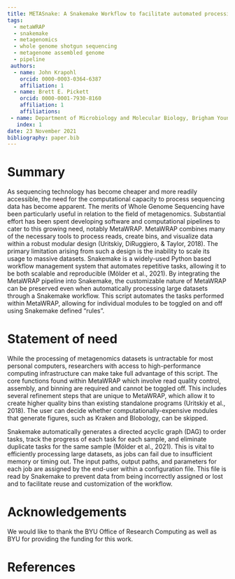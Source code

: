 ```yaml
---
title: METASnake: A Snakemake Workflow to facilitate automated processing of metagenomic data through the metaWRAP pipeline
tags:
  - metaWRAP
  - snakemake
  - metagenomics
  - whole genome shotgun sequencing
  - metagenome assembled genome
  - pipeline
 authors:
  - name: John Krapohl
    orcid: 0000-0003-0364-6387
    affiliation: 1
  - name: Brett E. Pickett
    orcid: 0000-0001-7930-8160
    affiliation: 1
    affiliations:
 - name: Department of Microbiology and Molecular Biology, Brigham Young University; Provo, UT, USA
   index: 1
date: 23 November 2021
bibliography: paper.bib
---
```


# Summary

As sequencing technology has become cheaper and more readily accessible, the need for the computational capacity to process sequencing data has become apparent. The merits of
Whole Genome Sequencing have been particularly useful in relation to the field of metagenomics. Substantial effort has been spent developing software and computational pipelines 
to cater to this growing need, notably MetaWRAP. MetaWRAP combines many of the necessary tools to process reads, create bins, and visualize data within a robust modular design 
(Uritskiy, DiRuggiero, & Taylor, 2018). The primary limitation arising from such a design is the inability to scale its usage to massive datasets. Snakemake is a widely-used 
Python based workflow management system that automates repetitive tasks, allowing it to be both scalable and reproducible (Mölder et al., 2021). By integrating the MetaWRAP 
pipeline into Snakemake, the customizable nature of MetaWRAP can be preserved even when automatically processing large datasets through a Snakemake workflow. This script 
automates the tasks performed within MetaWRAP, allowing for individual modules to be toggled on and off using Snakemake defined “rules”.

# Statement of need

While the processing of metagenomics datasets is untractable for most personal computers, researchers with access to high-performance computing infrastructure can make take full 
advantage of this script. The core functions found within MetaWRAP which involve read quality control, assembly, and binning are required and cannot be toggled off. This 
includes several refinement steps that are unique to MetaWRAP, which allow it to create higher quality bins than existing standalone programs (Uritskiy et al., 2018). The user 
can decide whether computationally-expensive modules that generate figures, such as Kraken and Blobology, can be skipped. 

Snakemake automatically generates a directed acyclic graph (DAG) to order tasks, track the progress of each task for each sample, and eliminate duplicate tasks for the same 
sample (Mölder et al., 2021). This is vital to efficiently processing large datasets, as jobs can fail due to insufficient memory or timing out. The input paths, output paths, 
and parameters for each job are assigned by the end-user within a configuration file. This file is read by Snakemake to prevent data from being incorrectly assigned or lost and 
to facilitate reuse and customization of the workflow. 


# Acknowledgements

We would like to thank the BYU Office of Research Computing as well as BYU for providing the funding for this work.

# References
